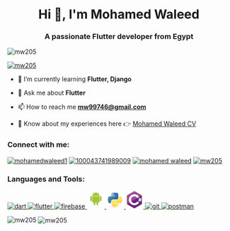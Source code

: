 <h1 align="center">Hi 👋, I'm Mohamed Waleed</h1>
<h3 align="center">A passionate Flutter developer from Egypt </h3>

<p align="left"> <img src="https://komarev.com/ghpvc/?username=mw205&label=Profile%20views&color=0e75b6&style=flat" alt="mw205" /> </p>

<p align="left"> <a href="https://github.com/ryo-ma/github-profile-trophy"><img src="https://github-profile-trophy.vercel.app/?username=mw205" alt="mw205" /></a> </p>

- 🌱 I’m currently learning **Flutter, Django**

- 💬 Ask me about **Flutter**

- 📫 How to reach me **mw99746@gmail.com**

- 📄 Know about my experiences here 👉 <a href="https://drive.google.com/file/d/1Vbkyi2IXal3KnBtmW6f8sXnrzMglH5is/view?usp=drive_link">Mohamed Waleed CV<a>

<h3 align="left">Connect with me:</h3>
<p align="left">
<a href="https://linkedin.com/in/mohamedwaleed1" target="blank"><img align="center" src="https://raw.githubusercontent.com/rahuldkjain/github-profile-readme-generator/master/src/images/icons/Social/linked-in-alt.svg" alt="mohamedwaleed1" height="30" width="40" /></a>
<a href="https://fb.com/100043741989009" target="blank"><img align="center" src="https://raw.githubusercontent.com/rahuldkjain/github-profile-readme-generator/master/src/images/icons/Social/facebook.svg" alt="100043741989009" height="30" width="40" /></a>
<a href="https://www.youtube.com/@mohamedwaleed4610" target="blank"><img align="center" src="https://raw.githubusercontent.com/rahuldkjain/github-profile-readme-generator/master/src/images/icons/Social/youtube.svg" alt="mohamed waleed" height="30" width="40" /></a>
<a href="[https://discord.gg/mw205](https://discordapp.com/users/706215177061793853)" target="blank"><img align="center" src="https://raw.githubusercontent.com/rahuldkjain/github-profile-readme-generator/master/src/images/icons/Social/discord.svg" alt="mw205" height="30" width="40" /></a>
</p>

<h3 align="left">Languages and Tools:</h3>
<p align="left">
    <a href="https://dart.dev" target="_blank" rel="noreferrer"> <img src="https://www.vectorlogo.zone/logos/dartlang/dartlang-icon.svg" alt="dart" width="40" height="40"/> </a>
    <a href="https://flutter.dev" target="_blank" rel="noreferrer"> <img src="https://www.vectorlogo.zone/logos/flutterio/flutterio-icon.svg" alt="flutter" width="40" height="40"/> </a>
  <a href="https://firebase.google.com/" target="_blank" rel="noreferrer"> <img src="https://www.vectorlogo.zone/logos/firebase/firebase-icon.svg" alt="firebase" width="40" height="40"/> </a>
  <a href="https://developer.android.com" target="_blank" rel="noreferrer"> <img src="https://raw.githubusercontent.com/devicons/devicon/master/icons/android/android-original-wordmark.svg" alt="android" width="40" height="40"/> </a>
    <a href="https://www.python.org" target="_blank" rel="noreferrer"> <img src="https://raw.githubusercontent.com/devicons/devicon/master/icons/python/python-original.svg" alt="python" width="40" height="40"/> </a>
  <a href="https://www.w3schools.com/cs/" target="_blank" rel="noreferrer"> <img src="https://raw.githubusercontent.com/devicons/devicon/master/icons/csharp/csharp-original.svg" alt="csharp" width="40" height="40"/> </a> 
  <a href="https://git-scm.com/" target="_blank" rel="noreferrer"> <img src="https://www.vectorlogo.zone/logos/git-scm/git-scm-icon.svg" alt="git" width="40" height="40"/> </a>
  <a href="https://postman.com" target="_blank" rel="noreferrer"> <img src="https://www.vectorlogo.zone/logos/getpostman/getpostman-icon.svg" alt="postman" width="40" height="40"/> </a>
</p>

<p><img align="left" src="https://github-readme-stats.vercel.app/api/top-langs?username=mw205&show_icons=true&locale=en&layout=compact" alt="mw205" /></p>

<p>&nbsp;<img align="center" src="https://github-readme-stats.vercel.app/api?username=mw205&show_icons=true&locale=en" alt="mw205" /></p>
